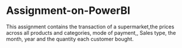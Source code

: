 # Assignment-on-PowerBI
This assignment contains the transaction of a supermarket,the prices across all products and categories, mode of payment,, Sales type, the month, year and the quantity each customer bought.
